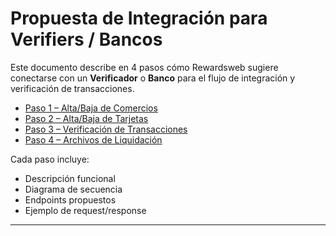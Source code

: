 # Propuesta de Integración para Verifiers / Bancos

Este documento describe en 4 pasos cómo Rewardsweb sugiere conectarse con un **Verificador** o **Banco** para el flujo de integración y verificación de transacciones.

- [Paso 1 – Alta/Baja de Comercios](step1.md)
- [Paso 2 – Alta/Baja de Tarjetas](step2.md)
- [Paso 3 – Verificación de Transacciones](step3.md)
- [Paso 4 – Archivos de Liquidación](step4.md)

Cada paso incluye:
- Descripción funcional
- Diagrama de secuencia
- Endpoints propuestos
- Ejemplo de request/response

---